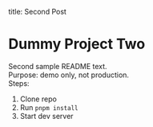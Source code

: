 
title: Second Post


# Dummy Project Two
Second sample README text.  
Purpose: demo only, not production.  
Steps:  
1. Clone repo  
2. Run `pnpm install`  
3. Start dev server
